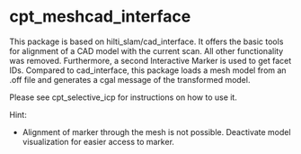 # cpt_meshcad_interface

This package is based on hilti_slam/cad_interface. It offers the basic tools for alignment of a CAD model with the current scan. All other functionality was removed. Furthermore, a second Interactive Marker is used to get facet IDs. Compared to cad_interface, this package loads a mesh model from an .off file and generates a cgal message of the transformed model.

Please see cpt_selective_icp for instructions on how to use it.

Hint: 

- Alignment of marker through the mesh is not possible. Deactivate model visualization for easier access to marker.